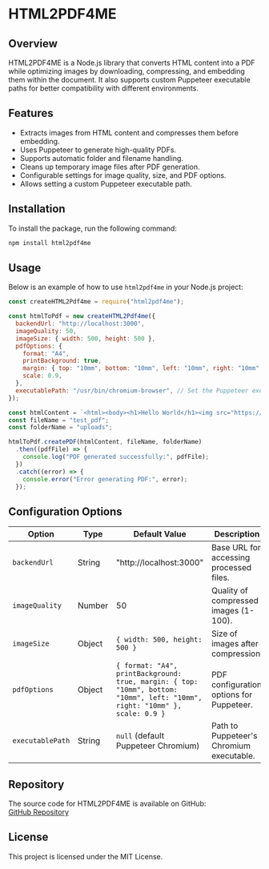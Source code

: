 # HTML2PDF4ME

## Overview
HTML2PDF4ME is a Node.js library that converts HTML content into a PDF while optimizing images by downloading, compressing, and embedding them within the document. It also supports custom Puppeteer executable paths for better compatibility with different environments.

## Features
- Extracts images from HTML content and compresses them before embedding.
- Uses Puppeteer to generate high-quality PDFs.
- Supports automatic folder and filename handling.
- Cleans up temporary image files after PDF generation.
- Configurable settings for image quality, size, and PDF options.
- Allows setting a custom Puppeteer executable path.

## Installation
To install the package, run the following command:
```sh
npm install html2pdf4me
```

## Usage
Below is an example of how to use `html2pdf4me` in your Node.js project:

```javascript
const createHTML2Pdf4me = require("html2pdf4me");

const htmlToPdf = new createHTML2Pdf4me({
  backendUrl: "http://localhost:3000",
  imageQuality: 50,
  imageSize: { width: 500, height: 500 },
  pdfOptions: {
    format: "A4",
    printBackground: true,
    margin: { top: "10mm", bottom: "10mm", left: "10mm", right: "10mm" },
    scale: 0.9,
  },
  executablePath: "/usr/bin/chromium-browser", // Set the Puppeteer executable path
});

const htmlContent = `<html><body><h1>Hello World</h1><img src="https://example.com/image.jpg"></body></html>`;
const fileName = "test_pdf";
const folderName = "uploads";

htmlToPdf.createPDF(htmlContent, fileName, folderName)
  .then((pdfFile) => {
    console.log("PDF generated successfully:", pdfFile);
  })
  .catch((error) => {
    console.error("Error generating PDF:", error);
  });
```

## Configuration Options
| Option           | Type     | Default Value               | Description |
|-----------------|----------|-----------------------------|-------------|
| `backendUrl`    | String   | "http://localhost:3000"    | Base URL for accessing processed files. |
| `imageQuality`  | Number   | 50                          | Quality of compressed images (1-100). |
| `imageSize`     | Object   | `{ width: 500, height: 500 }` | Size of images after compression. |
| `pdfOptions`    | Object   | `{ format: "A4", printBackground: true, margin: { top: "10mm", bottom: "10mm", left: "10mm", right: "10mm" }, scale: 0.9 }` | PDF configuration options for Puppeteer. |
| `executablePath` | String   | `null` (default Puppeteer Chromium) | Path to Puppeteer's Chromium executable. |

## Repository
The source code for HTML2PDF4ME is available on GitHub:  
[GitHub Repository](https://github.com/s43khu/html2pdf4me)

## License
This project is licensed under the MIT License.

